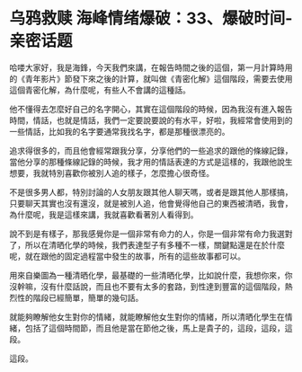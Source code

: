 # 乌鸦救赎 海峰情绪爆破：33、爆破时间-亲密话题

哈喽大家好，我是海鋒，今天我們來講，在報告時間之後的這個，第一月計算時用的《青年影片》節發下來之後的計算，就叫做《青密化解》這個階段，需要去使用這個青密化解，為什麼呢，有些人不會講的這種話。

他不懂得去怎麼好自己的名字開心，其實在這個階段的時候，因為我沒有進入報告時間，情話，也就是情話，我們一定要說要說的有水平，好啦，我經常會使用到的一些情話，比如我的名字要通常我找名字，都是那種很漂亮的。

追求得很多的，而且他會經常跟我分享，分享他們的一些追求的跟他的條線記錄，當他分享的那種條線記錄的時候，我才用的情話表達的方式是這樣的，我跟他說生想要，我就特別喜歡你被別人追的樣子，怎麼擔心很奇怪。

不是很多男人都，特別討論的人女朋友跟其他人聊天嗎，或者是跟其他人那樣搞，只要聊天其實也沒有還沒，就是被別人追，他會覺得他自己的東西被清晒，我會，為什麼呢，我是這樣來講，我就喜歡看著別人看得到。

說不到是有樣子，那我感覺你是一個非常有命力的人，你是一個非常有命力我選對了，所以在清晒化學的時候，我們表達型子有多種不一樣，關鍵點還是在於什麼呢，就在跟他的固定過程當中發生的故事，所有的這些故事都可以。

用來自樂圖為一種清晒化學，最基礎的一些清晒化學，比如說什麼，我想你來，你沒幹嘛，沒有什麼話說，而且也不要有太多的套路，到性達到豐富的這個階段，熱烈性的階段已經簡單，簡單的幾句話。

就能夠瞭解他女生對你的情緒，就能瞭解他女生對你的情緒，所以清晒化學生在情緒，包括了這個時間節，而且他是當在節他之後，馬上是貴子的，這段，這段，這段。

這段。